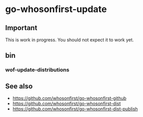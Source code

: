# go-whosonfirst-update

## Important

This is work in progress. You should not expect it to work yet.

## bin

### wof-update-distributions

## See also

* https://github.com/whosonfirst/go-whosonfirst-github
* https://github.com/whosonfirst/go-whosonfirst-dist
* https://github.com/whosonfirst/go-whosonfirst-dist-publish
